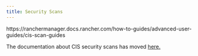 ```yaml
---
title: Security Scans
---
```


<head>
  https://ranchermanager.docs.rancher.com/how-to-guides/advanced-user-guides/cis-scan-guides
</head>

The documentation about CIS security scans has moved [here.](../../how-to-guides/advanced-user-guides/cis-scan-guides/cis-scan-guides.md)
